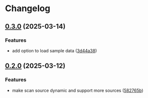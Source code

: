 # Changelog

## [0.3.0](https://github.com/alioguzhan/truffleshow/compare/0.2.0...0.3.0) (2025-03-14)


### Features

* add option to load sample data ([3d44a38](https://github.com/alioguzhan/truffleshow/commit/3d44a38b7d059142658a3c21d06ce78f9c842bd7))

## [0.2.0](https://github.com/alioguzhan/truffleshow/compare/0.1.0...0.2.0) (2025-03-12)


### Features

* make scan source dynamic and support more sources ([582765b](https://github.com/alioguzhan/truffleshow/commit/582765be077765e3c08c4607fdbd5bd1d64df779))
